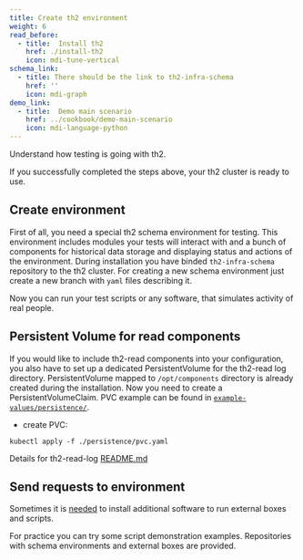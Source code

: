 ```yaml
---
title: Create th2 environment
weight: 6
read_before:
  - title:  Install th2
    href: ./install-th2
    icon: mdi-tune-vertical
schema_link:
  - title: There should be the link to th2-infra-schema
    href: ''
    icon: mdi-graph
demo_link:
  - title:  Demo main scenario
    href: ../cookbook/demo-main-scenario
    icon: mdi-language-python
---
```


Understand how testing is going with th2.

<!--more-->

If you successfully completed the steps above, your th2 cluster is ready to use.


## Create environment

First of all, you need a special th2 schema environment for testing. This environment includes modules your tests will interact with and a bunch of components for historical data storage and displaying status and actions of the environment. During installation you have binded `th2-infra-schema` repository to the th2 cluster. For creating a new schema environment just create a new branch with `yaml` files describing it.

<recommendations :items="schema_link"></recommendations>

Now you can run your test scripts or any software, that simulates activity of real people.

## Persistent Volume for read components

If you would like to include th2-read components into your configuration, you also have to set up a dedicated PersistentVolume for the th2-read log directory.
PersistentVolume mapped to `/opt/components` directory is already created during the installation. Now you need to create a PersistentVolumeClaim. PVC example can be found in [`example-values/persistence/`](https://github.com/th2-net/th2-infra/tree/v1.7.3/example-values/persistence).

* create PVC:
```shell
kubectl apply -f ./persistence/pvc.yaml
```

Details for th2-read-log [README.md](https://github.com/th2-net/th2-read-log#configuration)

## Send requests to environment

<notice info>

Sometimes it is [needed](./requirements/software#tester-box) to install additional software to run external boxes and scripts.

</notice>

For practice you can try some script demonstration examples. Repositories with schema environments and external boxes are provided.

<recommendations :items="demo_link"></recommendations>
